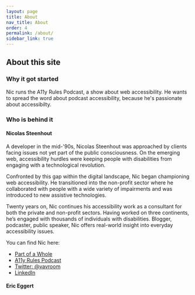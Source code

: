```yaml
---
layout: page
title: About
nav_title: About
order: 4
permalink: /about/
sidebar_link: true
---
```


## About this site

### Why it got started

Nic runs the A11y Rules Podcast, a show about web accessibility. He wants to spread the word about podcast accessibility, because he's passionate about accessibilty.

### Who is behind it

#### Nicolas Steenhout

A developer in the mid-'90s, Nicolas Steenhout was approached by clients facing issues not yet part of the public consciousness. On the emerging web, accessibility hurdles were keeping people with disabilities from engaging with a technological revolution. 

Confronted by this gap within the digital landscape, Nic began championing web accessibility. He transitioned into the non-profit sector where he collaborated with people with a wide variety of impairments and was introduced to new assistive technologies. 

Twenty years on, Nic continues his accessibility work as a consultant for both the private and non-profit sectors. Having worked on three continents, he’s engaged with thousands of individuals with disabilities. Blogger, podcaster, public speaker, Nic offers real-world insight into everyday accessibility issues.  

You can find Nic here:

* [Part of a Whole](https://incl.ca)
* [A11y Rules Podcast](https://a11yrules.com)
* [Twitter: @vavroom](http://twitter.com/vavroom)
* [LinkedIn](https://www.linkedin.com/in/nicolassteenhout/)

#### Eric Eggert
